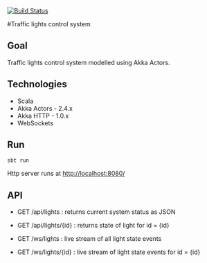 [![Build Status](https://semaphoreci.com/api/v1/projects/c543ecbe-9aeb-4dde-932a-4cbfd3976d59/398717/badge.svg)](https://semaphoreci.com/arturopala/traffic-lights-control)      

#Traffic lights control system


## Goal

Traffic lights control system modelled using Akka Actors.

## Technologies

-   Scala
-   Akka Actors - 2.4.x
-   Akka HTTP - 1.0.x
-   WebSockets

## Run

```sbt run```

Http server runs at <http://localhost:8080/>

## API

-   GET /api/lights : returns current system status as JSON
-   GET /api/lights/{id} : returns state of light for id = {id}

-   GET /ws/lights : live stream of all light state events
-   GET /ws/lights/{id} : live stream of light state events for id = {id}
